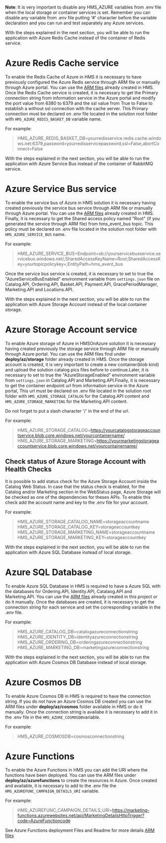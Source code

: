 **Note**: It is very important to disable any HMS_AZURE variables from .env file when the local storage or container services is set. Remember you can disable any variable from .env file putting '#' character before the variable declaration and you can run and test separately any Azure services.

With the steps explained in the next section, you will be able to run the application with Azure Redis Cache instead of the container of Redis service.

# Azure Redis Cache service
To enable the Redis Cache of Azure in HMS it is necessary to have previously configured the Azure Redis service through ARM file or manually through Azure portal. You can use the [ARM files](deploy/az/redis/readme.md) already created in HMS. Once the Redis Cache service is created, it is necessary to get the Primary connection string from information service in the Azure portal and modify the port value from 6380 to 6379 and the ssl value from True to False to establish a without ssl connection with the cache server. This Primary connection must be declared on .env file located in the solution root folder with `HMS_AZURE_REDIS_BASKET_DB` variable name.

For example:
>HMS_AZURE_REDIS_BASKET_DB=yourredisservice.redis.cache.windows.net:6379,password=yourredisservicepassword,ssl=False,abortConnect=False

With the steps explained in the next section, you will be able to run the application with Azure Service Bus instead of the container of RabbitMQ service.

# Azure Service Bus service
To enable the service bus of Azure in HMS solution it is necessary having created previously the service bus service through ARM file or manually through Azure portal. You can use the [ARM files](deploy/az/servicebus/readme.md) already created in HMS. Finally, it is necessary to get the Shared access policy named "Root" (if you generated the service through ARM file) from hms_event_bus topic. This policy must be declared on .env file located in the solution root folder with `HMS_AZURE_SERVICE_BUS` name.

For example:
>HMS_AZURE_SERVICE_BUS=Endpoint=sb://yourservicebusservice.servicebus.windows.net/;SharedAccessKeyName=Root;SharedAccessKey=yourtopicpolicykey=;EntityPath=hms_event_bus

Once the service bus service is created, it is necessary to set to true the "AzureServiceBusEnabled" environment variable from `settings.json` file on Catalog.API, Ordering.API, Basket.API, Payment.API, GracePeriodManager, Marketing.API and Locations.API.

With the steps explained in the next section, you will be able to run the application with Azure Storage Account instead of the local container storage.

# Azure Storage Account service
To enable Azure storage of Azure in HMSOnAzure solution it is necessary having created previously the storage service through ARM file or manually through Azure portal. You can use the ARM files find under **deploy/az/storage** folder already created in HMS. Once the storage account is created, it is very important to create a new container(blob kind) and upload the solution catalog pics files before to continue.Later, it is necessary to set to true the "AzureStorageEnabled" environment variable from `settings.json` in Catalog.API and Marketing.API.Finally, it is necessary to get the container endpoint url from information service in the Azure portal, This url must be declared on .env file located in the solution root folder with `HMS_AZURE_STORAGE_CATALOG` for the Catalog.API content and `HMS_AZURE_STORAGE_MARKETING` for the Marketing.API content.

Do not forget to put a slash character '/' in the end of the url.

For example:
>HMS_AZURE_STORAGE_CATALOG=https://yourcatalogstorageaccountservice.blob.core.windows.net/yourcontainername/
>HMS_AZURE_STORAGE_MARKETING=https://yourmarketingstorageaccountservice.blob.core.windows.net/yourcontainername/


## Check status of Azure Storage Account with Health Checks
It is possible to add status check for the Azure Storage Account inside the Catalog Web Status. In case that the status check is enabled, for the Catalog and/or Marketing section in the WebStatus page, Azure Storage will be checked as one of the dependencies for theses APIs. To enable this check add the account name and key to the .env file for your account.

For example:
>HMS_AZURE_STORAGE_CATALOG_NAME=storageaccountname
>HMS_AZURE_STORAGE_CATALOG_KEY=storageaccountkey
>HMS_AZURE_STORAGE_MARKETING_NAME=storageaccountname
>HMS_AZURE_STORAGE_MARKETING_KEY=storageaccountkey

With the steps explained in the next section, you will be able to run the application with Azure SQL Database instead of local storage.

# Azure SQL Database
To enable Azure SQL Database in HMS is required to have a Azure SQL with the databases for Ordering.API, Identity.API, Catalaog.API and Marketing.API. You can use the [ARM files](deploy/az/sql/readme.md) already created in this project or do it manually. Once the databases are created, it is necessary to get the connection string for each service and set the corresponding variable in the .env file.

For example:
>HMS_AZURE_CATALOG_DB=catalogazureconnectionstring
>HMS_AZURE_IDENTITY_DB=identityazureconnectionstring
>HMS_AZURE_ORDERING_DB=orderingazureconnectionstring
>HMS_AZURE_MARKETING_DB=marketingazureconnectionstring

With the steps explained in the next section, you will be able to run the application with Azure Cosmos DB Database instead of local storage.

# Azure Cosmos DB
To enable Azure Cosmos DB in HMS is required to have the connection string. If you do not have an Azure Cosmos DB created you can use the ARM files under **deploy/az/cosmos** folder available in HMS or do it manually. Once the connection string is availabe it is necessary to add it in the .env file in the `HMS_AZURE_COSMOSDB`variable.

For example:
>HMS_AZURE_COSMOSDB=cosmosconnectionstring

# Azure Functions
To enable the Azure Functions in HMS you can add the URI where the functions have been deployed. You can use the ARM files under **deploy/az/azurefunctions** to create the resources in Azure. Once created and available, it is necessary to add to the .env file the `HMS_AZUREFUNC_CAMPAIGN_DETAILS_URI` variable.

For example:
 >HMS_AZUREFUNC_CAMPAIGN_DETAILS_URI=https://marketing-functions.azurewebsites.net/api/MarketingDetailsHttpTrigger?code=AzureFunctioncode
 
See Azure Functions deployment Files and Readme for more details [ARM files](deploy/az/azurefunctions/readme.md)